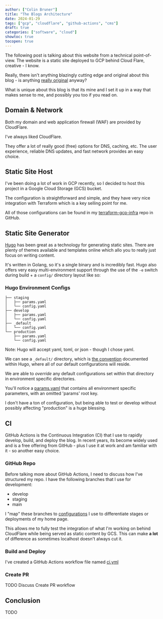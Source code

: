 ```yaml
---
author: ["Colin Bruner"]
title: "The Blogs Architecture"
date: 2024-01-29
tags: ["gcp", "cloudflare", "github-actions", "cms"]
draft: true
categories: ["software", "cloud"]
showtoc: true
tocopen: true
---
```


The following post is talking about this website from a technical point-of-view. The website is a static site deployed to GCP behind Cloud Flare, creative - I know.

Really, there isn't anything blazingly cutting edge and original about this blog - is anything [really original][orig] anyway?

What is unique about this blog is that its mine and I set it up in a way that makes sense to me, and possibly you too if you read on.

## Domain & Network

Both my domain and web application firewall (WAF) are provided by CloudFlare.

I've always liked CloudFlare.

They offer a lot of really good (free) options for DNS, caching, etc. The user experience, reliable DNS updates, and fast network provides an easy choice.

## Static Site Host

I've been doing a lot of work in GCP recently, so I decided to host this project in a Google Cloud Storage (GCS) bucket.

The configuration is straightforward and simple, and they have very nice integration with Terraform which is a key selling point for me.

All of those configurations can be found in my [terraform-gcp-infra][tgi] repo in GitHub.

## Static Site Generator

[Hugo][hugo] has been great as a technology for generating static sites. There are plenty of themes available and templates online which allo you to really just focus on writing content.

It's written in Golang, so it's a single binary and is incredibly fast. Hugo also offers very easy multi-environment support through the use of the `-e` switch during build + a `config/` directory layout like so:

### Hugo Environment Configs

```tree
├── staging
│   ├── params.yaml
│   └── config.yaml
├── develop
│   ├── params.yaml
│   └── config.yaml
├── _default
│   └── config.yaml
└── production
    ├── params.yaml
    └── config.yaml
```

Note: Hugo will accept yaml, toml, or json - though I chose yaml.

We can see a `_default/` directory, which is [the convention][hugoDir] documented within Hugo, where all of our default configurations will reside.

We are able to _override_ any default configurations set within that directory in environment specific directories.

You'll notice a [params.yaml][hugoOmit] that contains all environment specific parameters, with an omitted 'params' root key.

I don't have a ton of configuration, but being able to test or develop without possibly affecting "production" is a huge blessing.

## CI

GitHub Actions is the Continuous Integration (CI) that I use to rapidly develop, build, and deploy the blog. In recent years, its become widely used and is a free offering from GitHub - plus I use it at work and am familiar with it - so another easy choice.

### GitHub Repo

Before talking more about GitHub Actions, I need to discuss how I've structured my repo. I have the following branches that I use for development:

- develop
- staging
- main

I "map" these branches to [configurations](#hugo-environment-configs) I use to differentiate stages or deployments of my home page.

This allows me to fully test the integration of what I'm working on behind CloudFlare while being served as static content by GCS. This can make **a lot** of difference as sometimes localhost doesn't always cut it.

### Build and Deploy

I've created a GitHub Actions workflow file named [ci.yml][ci.yml]

### Create PR

TODO Discuss Create PR workflow

## Conclusion

TODO

[orig]: https://www.goodreads.com/quotes/131591-nothing-is-original-steal-from-anywhere-that-resonates-with-inspiration
[tgi]: https://github.com/colinbruner/terarform-gcp-infra
[hugo]: https://gohugo.io/
[hugoDir]: https://gohugo.io/getting-started/configuration/#configuration-directory
[hugoOmit]: https://gohugo.io/getting-started/configuration/#omit-the-root-key
[gha]: https://github.com/features/actions
[ci.yml]: https://github.com/colinbruner/colinbruner.com/blob/main/.github/workflows/ci.yml

